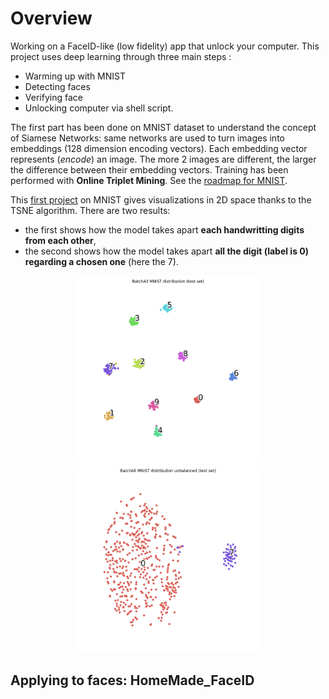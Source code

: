 # Overview
Working on a FaceID-like (low fidelity) app that unlock your computer.
This project uses deep learning through three main steps :
- Warming up with MNIST
- Detecting faces
- Verifying face
- Unlocking computer via shell script.

The first part has been done on MNIST dataset to understand the concept of Siamese Networks: same  networks are used to turn images into embeddings (128 dimension encoding vectors). Each embedding vector represents (*encode*) an image. The more 2 images are different, the larger the difference between their embedding vectors. Training has been performed with **Online Triplet Mining**. See the [roadmap for MNIST](https://github.com/E-delweiss/HomeMade_FaceID/blob/main/ImageVerification_MNIST/roadmap.md).

This [first project](https://github.com/E-delweiss/HomeMade_FaceID/tree/main/ImageVerification_MNIST) on MNIST gives visualizations in 2D space thanks to the TSNE algorithm. There are two results: 
* the first shows how the model takes apart **each handwritting digits from each other**, 
* the second shows how the model takes apart **all the digit (label is 0) regarding a chosen one** (here the 7).

<p align="center">
  <img src="ImageVerification_MNIST/results/BatchAll MNIST distribution (test set).png?raw=true" alt="balanced_set" width="300"/>
  <img src="ImageVerification_MNIST/results/BatchAll MNIST distribution unbalanced (test set).png?raw=true" alt="unbalanced_set" width="300"/>
</p>

## Applying to faces: HomeMade_FaceID
